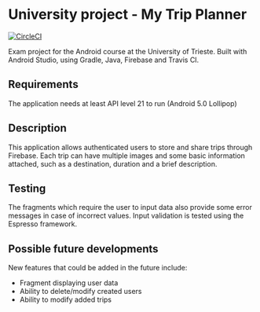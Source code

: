 # University project - My Trip Planner
[![CircleCI](https://dl.circleci.com/status-badge/img/gh/peiva-git/progetto_android/tree/master.svg?style=svg)](https://dl.circleci.com/status-badge/redirect/gh/peiva-git/progetto_android/tree/master)

Exam project for the Android course at the University of Trieste. 
Built with Android Studio, using Gradle, Java, Firebase and Travis CI. 

## Requirements
The application needs at least API level 21 to run (Android 5.0 Lollipop)

## Description
This application allows authenticated users to store and share trips through Firebase. 
Each trip can have multiple images and some basic information attached, such as a destination, duration and a brief description.

## Testing
The fragments which require the user to input data also provide some error messages in case of incorrect values.
Input validation is tested using the Espresso framework.

## Possible future developments
New features that could be added in the future include:
- Fragment displaying user data
- Ability to delete/modify created users
- Ability to modify added trips
